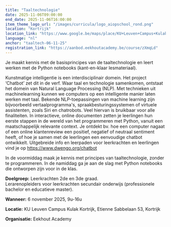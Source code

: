 ```yaml
---
title: "Taaltechnologie"
date: 2025-11-06T09:00:00
end_date: 2025-11-06T16:00:00
item_theme_logo_url: "/images/curricula/logo_aiopschool_rond.png"
location: "Kortrijk"
location_link: "https://www.google.be/maps/place/KU+Leuven+Campus+Kulak+Kortrijk/@50.806021,3.2898247,17z/data=!3m2!4b1!5s0x47c33b496c0da127:0x668027e5eb8c3c3c!4m6!3m5!1s0x47c33b1680feea7f:0xb7de98d538fe190!8m2!3d50.806021!4d3.2923996!16zL20vMDhxaG45?hl=nl&entry=ttu&g_ep=EgoyMDI1MDIxOS4xIKXMDSoASAFQAw%3D%3D"
language: "nl"
anchor: "taaltech-06-11-25"
registration_link: "https://aanbod.eekhoutacademy.be/course/zXmqLd"
---
```

Je maakt kennis met de basisprincipes van de taaltechnologie en leert werken met de Python notebooks (kant-en-klaar lesmateriaal).

Kunstmatige intelligentie is een interdisciplinair domein. Het project ‘Chatbot’ zet dit in de verf. Waar taal en technologie samenkomen, ontstaat het domein van Natural Language Processing (NLP). Met technieken uit machinelearning kunnen we computers op een intelligente manier laten werken met taal. Bekende NLP-toepassingen van machine learning zijn bijvoorbeeld vertaalprogramma's, spraakbesturingssystemen of virtuele assistenten, zoals Siri en chatrobots. Veel hiervan is bruikbaar voor alle finaliteiten. In interactieve, online documenten zetten je leerlingen hun eerste stappen in de wereld van het programmeren met Python, vanuit een maatschappelijk relevante context. Je ontdekt bv. hoe een computer nagaat of een online klantenreview een positief, negatief of neutraal sentiment heeft, of hoe je samen met de leerlingen een eenvoudige chatbot ontwikkelt. Uitgebreide info en leerpaden voor leerkrachten en leerlingen vind je op https://www.dwengo.org/chatbot

In de voormiddag maak je kennis met principes van taaltechnologie, zonder te programmeren. In de namiddag ga je aan de slag met Python notebooks die ontworpen zijn voor in de klas.

**Doelgroep:**
Leerkrachten 2de en 3de graad.<br>
Lerarenopleiders voor leerkrachten secundair onderwijs (professionele bachelor en educatieve master).

**Wanneer:** 6 november 2025, 9u-16u

**Locatie:** KU Leuven Campus Kulak Kortrijk, Etienne Sabbelaan 53, Kortrijk

**Organisatie:** Eekhout Academy

